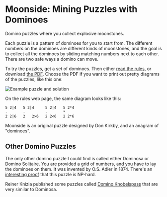 # Moonside: Mining Puzzles with Dominoes #
Domino puzzles where you collect explosive moonstones.

Each puzzle is a pattern of dominoes for you to start from. The different
numbers on the dominoes are different kinds of moonstones, and the goal is to
collect all the dominoes by sliding matching numbers next to each other. There
are two safe ways a domino can move.

To try the puzzles, get a set of dominoes. Then either [read the rules][rules],
or download [the PDF][pdf]. Choose the PDF if you want to print out pretty
diagrams of the puzzles, like this one:

![Example puzzle and solution][example]

On the rules web page, the same diagram looks like this:

    5 2|4   5 2|4     5 2|4   5 2*4
    -       -         -       *
    2 2|6   2   2>6   2 2<6   2 2*6

Moonside is an original puzzle designed by Don Kirkby, and an anagram of
"dominoes".

[rules]: http://donkirkby.github.com/moonside/rules.html
[example]: http://donkirkby.github.com/moonside/example.png
[pdf]: http://donkirkby.github.com/moonside/moonside.pdf

## Other Domino Puzzles ##
The only other domino puzzle I could find is called either Dominosa or Domino
Solitaire. You are provided a grid of numbers, and you have to lay the dominoes
on them. It was invented by O.S. Adler in 1874. There's an
[interesting proof][proof] that this puzzle is NP-hard.

Reiner Knizia published some puzzles called [Domino Knobelspass][knizia]
that are very similar to Dominosa.

[proof]: http://cs.stackexchange.com/q/16850/40884
[knizia]: https://boardgamegeek.com/boardgame/36738/domino-knobelspass
